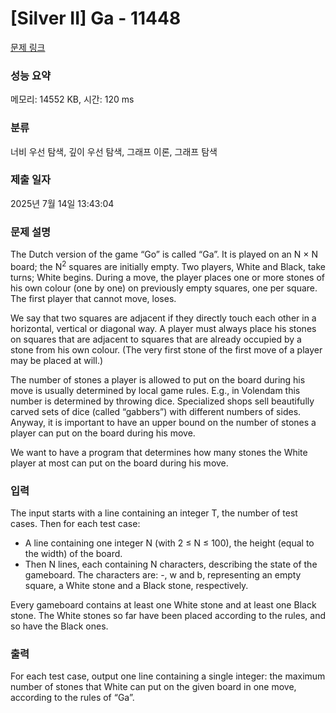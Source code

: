 # [Silver II] Ga - 11448 

[문제 링크](https://www.acmicpc.net/problem/11448) 

### 성능 요약

메모리: 14552 KB, 시간: 120 ms

### 분류

너비 우선 탐색, 깊이 우선 탐색, 그래프 이론, 그래프 탐색

### 제출 일자

2025년 7월 14일 13:43:04

### 문제 설명

<p>The Dutch version of the game “Go” is called “Ga”. It is played on an N × N board; the N<sup>2</sup> squares are initially empty. Two players, White and Black, take turns; White begins. During a move, the player places one or more stones of his own colour (one by one) on previously empty squares, one per square. The first player that cannot move, loses.</p>

<p>We say that two squares are adjacent if they directly touch each other in a horizontal, vertical or diagonal way. A player must always place his stones on squares that are adjacent to squares that are already occupied by a stone from his own colour. (The very first stone of the first move of a player may be placed at will.)</p>

<p>The number of stones a player is allowed to put on the board during his move is usually determined by local game rules. E.g., in Volendam this number is determined by throwing dice. Specialized shops sell beautifully carved sets of dice (called “gabbers”) with different numbers of sides. Anyway, it is important to have an upper bound on the number of stones a player can put on the board during his move.</p>

<p>We want to have a program that determines how many stones the White player at most can put on the board during his move.</p>

### 입력 

 <p>The input starts with a line containing an integer T, the number of test cases. Then for each test case:</p>

<ul>
	<li>A line containing one integer N (with 2 ≤ N ≤ 100), the height (equal to the width) of the board.</li>
	<li>Then N lines, each containing N characters, describing the state of the gameboard. The characters are: -, w and b, representing an empty square, a White stone and a Black stone, respectively.</li>
</ul>

<p>Every gameboard contains at least one White stone and at least one Black stone. The White stones so far have been placed according to the rules, and so have the Black ones.</p>

### 출력 

 <p>For each test case, output one line containing a single integer: the maximum number of stones that White can put on the given board in one move, according to the rules of “Ga”.</p>

